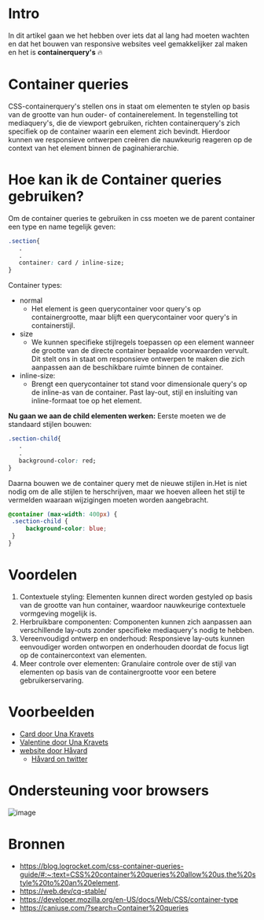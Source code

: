 # Intro
In dit artikel gaan we het hebben over iets dat al lang had moeten wachten en dat het bouwen van responsive websites veel gemakkelijker zal maken en het is **containerquery's** 🔥

# Container queries
CSS-containerquery's stellen ons in staat om elementen te stylen op basis van de grootte van hun ouder- of containerelement. In tegenstelling tot mediaquery's, die de viewport gebruiken, richten containerquery's zich specifiek op de container waarin een element zich bevindt. Hierdoor kunnen we responsieve ontwerpen creëren die nauwkeurig reageren op de context van het element binnen de paginahierarchie.

# Hoe kan ik de Container queries gebruiken?
Om de container queries te gebruiken in css moeten we de parent container een type en name tegelijk geven:

```css
.section{
   .
   .
   container: card / inline-size;
}
```
Container types:
   - normal
      -  Het element is geen querycontainer voor query's op containergrootte, maar blijft een querycontainer voor query's in containerstijl.
   - size
      - We kunnen specifieke stijlregels toepassen op een element wanneer de grootte van de directe container bepaalde voorwaarden vervult. Dit stelt ons in staat om responsieve ontwerpen te maken die zich aanpassen aan de beschikbare ruimte binnen de container.
   - inline-size:
      -  Brengt een querycontainer tot stand voor dimensionale query's op de inline-as van de container. Past lay-out, stijl en insluiting van inline-formaat toe op het element.


**Nu gaan we aan de child elementen werken:**
Eerste moeten we de standaard stijlen bouwen:
```css
.section-child{
   .
   .
   background-color: red;
}
```
Daarna bouwen we de container query met de nieuwe stijlen in.Het is niet nodig om de alle stijlen te herschrijven, maar we hoeven alleen het stijl te vermelden waaraan wijzigingen moeten worden aangebracht.
```css
@container (max-width: 400px) {
 .section-child {
     background-color: blue;
 }
}
```
# Voordelen
 1. Contextuele styling: Elementen kunnen direct worden gestyled op basis van de grootte van hun container, waardoor nauwkeurige contextuele vormgeving mogelijk is.
 2. Herbruikbare componenten: Componenten kunnen zich aanpassen aan verschillende lay-outs zonder specifieke mediaquery's nodig te hebben.
 3. Vereenvoudigd ontwerp en onderhoud: Responsieve lay-outs kunnen eenvoudiger worden ontworpen en onderhouden doordat de focus ligt op de containercontext van elementen.
 4. Meer controle over elementen: Granulaire controle over de stijl van elementen op basis van de containergrootte voor een betere gebruikerservaring.

# Voorbeelden
   - [Card door Una Kravets](https://codepen.io/web-dot-dev/pen/ZEMzNGj)
   - [Valentine door Una Kravets](https://codepen.io/web-dot-dev/pen/rNrbPQw)
   - [website door Håvard](https://lynnandtonic.com/)
      - [Håvard on twitter](https://twitter.com/brynjulfs1?t=d3yxkNRDwWa_XyZ4YzsUVuAxEVzbWHctaOJiyDEYiG8&s=09)

# Ondersteuning voor browsers
![image](https://github.com/SundousKanaan/weekly-nerd-2223/assets/94317411/40db5d29-0c3c-4563-bdc1-d4edea13ac55)


# Bronnen
   - https://blog.logrocket.com/css-container-queries-guide/#:~:text=CSS%20container%20queries%20allow%20us,the%20style%20to%20an%20element.
   - https://web.dev/cq-stable/
   - https://developer.mozilla.org/en-US/docs/Web/CSS/container-type
   - https://caniuse.com/?search=Container%20queries
